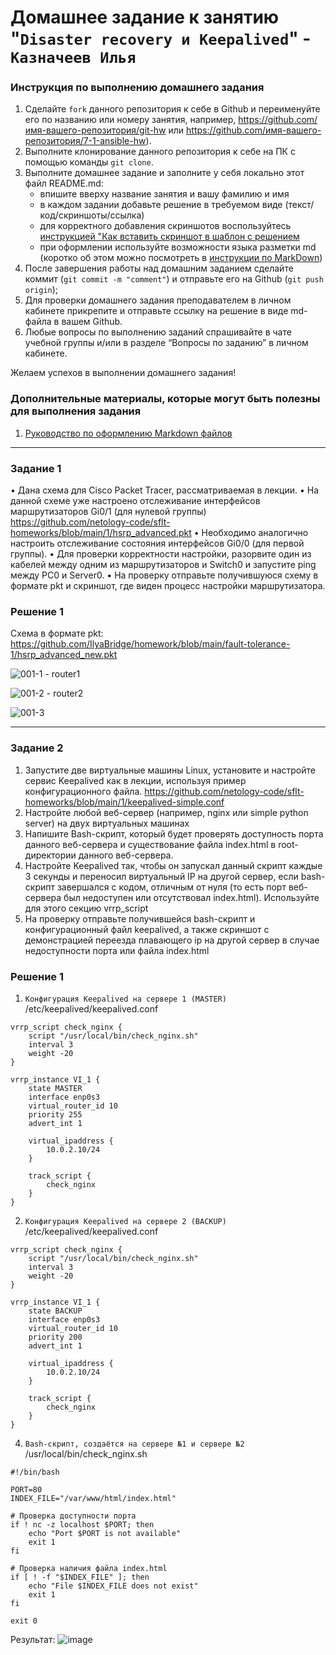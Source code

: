 # Домашнее задание к занятию "`Disaster recovery и Keepalived`" - `Казначеев Илья`


### Инструкция по выполнению домашнего задания

   1. Сделайте `fork` данного репозитория к себе в Github и переименуйте его по названию или номеру занятия, например, https://github.com/имя-вашего-репозитория/git-hw или  https://github.com/имя-вашего-репозитория/7-1-ansible-hw).
   2. Выполните клонирование данного репозитория к себе на ПК с помощью команды `git clone`.
   3. Выполните домашнее задание и заполните у себя локально этот файл README.md:
      - впишите вверху название занятия и вашу фамилию и имя
      - в каждом задании добавьте решение в требуемом виде (текст/код/скриншоты/ссылка)
      - для корректного добавления скриншотов воспользуйтесь [инструкцией "Как вставить скриншот в шаблон с решением](https://github.com/netology-code/sys-pattern-homework/blob/main/screen-instruction.md)
      - при оформлении используйте возможности языка разметки md (коротко об этом можно посмотреть в [инструкции  по MarkDown](https://github.com/netology-code/sys-pattern-homework/blob/main/md-instruction.md))
   4. После завершения работы над домашним заданием сделайте коммит (`git commit -m "comment"`) и отправьте его на Github (`git push origin`);
   5. Для проверки домашнего задания преподавателем в личном кабинете прикрепите и отправьте ссылку на решение в виде md-файла в вашем Github.
   6. Любые вопросы по выполнению заданий спрашивайте в чате учебной группы и/или в разделе “Вопросы по заданию” в личном кабинете.
   
Желаем успехов в выполнении домашнего задания!
   
### Дополнительные материалы, которые могут быть полезны для выполнения задания

1. [Руководство по оформлению Markdown файлов](https://gist.github.com/Jekins/2bf2d0638163f1294637#Code)

---

### Задание 1
•	Дана схема для Cisco Packet Tracer, рассматриваемая в лекции.
•	На данной схеме уже настроено отслеживание интерфейсов маршрутизаторов Gi0/1 (для нулевой группы) 
https://github.com/netology-code/sflt-homeworks/blob/main/1/hsrp_advanced.pkt
•	Необходимо аналогично настроить отслеживание состояния интерфейсов Gi0/0 (для первой группы).
•	Для проверки корректности настройки, разорвите один из кабелей между одним из маршрутизаторов и Switch0 и запустите ping между PC0 и Server0.
•	На проверку отправьте получившуюся схему в формате pkt и скриншот, где виден процесс настройки маршрутизатора.

### Решение 1
Схема в формате pkt:
https://github.com/IlyaBridge/homework/blob/main/fault-tolerance-1/hsrp_advanced_new.pkt

![001-1 - router1](https://github.com/user-attachments/assets/1ac30fd7-60cc-451c-ab72-3037abe01797)

![001-2 - router2](https://github.com/user-attachments/assets/ad9c8f1b-9308-412c-a646-04308addaa0d)

![001-3](https://github.com/user-attachments/assets/e1af5b15-7106-4ec5-9097-53ccf37074dc)

---

### Задание 2
1. Запустите две виртуальные машины Linux, установите и настройте сервис Keepalived как в лекции, используя пример конфигурационного файла.
https://github.com/netology-code/sflt-homeworks/blob/main/1/keepalived-simple.conf
2. Настройте любой веб-сервер (например, nginx или simple python server) на двух виртуальных машинах
3. Напишите Bash-скрипт, который будет проверять доступность порта данного веб-сервера и существование файла index.html в root-директории данного веб-сервера.
4. Настройте Keepalived так, чтобы он запускал данный скрипт каждые 3 секунды и переносил виртуальный IP на другой сервер, если bash-скрипт завершался с кодом, отличным от нуля (то есть порт веб-сервера был недоступен или отсутствовал index.html). Используйте для этого секцию vrrp_script
5. На проверку отправьте получившейся bash-скрипт и конфигурационный файл keepalived, а также скриншот с демонстрацией переезда плавающего ip на другой сервер в случае недоступности порта или файла index.html

### Решение 1

1. `Конфигурация Keepalived на сервере 1 (MASTER)`
   /etc/keepalived/keepalived.conf
```
vrrp_script check_nginx {
    script "/usr/local/bin/check_nginx.sh"
    interval 3
    weight -20
}

vrrp_instance VI_1 {
    state MASTER
    interface enp0s3
    virtual_router_id 10
    priority 255
    advert_int 1

    virtual_ipaddress {
        10.0.2.10/24
    }

    track_script {
        check_nginx
    }
}

```

2. `Конфигурация Keepalived на сервере 2 (BACKUP)`
   /etc/keepalived/keepalived.conf
```
vrrp_script check_nginx {
    script "/usr/local/bin/check_nginx.sh"
    interval 3
    weight -20
}

vrrp_instance VI_1 {
    state BACKUP
    interface enp0s3
    virtual_router_id 10
    priority 200
    advert_int 1

    virtual_ipaddress {
        10.0.2.10/24
    }

    track_script {
        check_nginx
    }
}

```

4. `Bash-скрипт, создаётся на сервере №1 и сервере №2`
   /usr/local/bin/check_nginx.sh
```
#!/bin/bash

PORT=80
INDEX_FILE="/var/www/html/index.html"

# Проверка доступности порта
if ! nc -z localhost $PORT; then
    echo "Port $PORT is not available"
    exit 1
fi

# Проверка наличия файла index.html
if [ ! -f "$INDEX_FILE" ]; then
    echo "File $INDEX_FILE does not exist"
    exit 1
fi

exit 0

```
Результат:
![image](https://github.com/user-attachments/assets/487da52f-2ef6-4b13-adb2-b7fcdc0fd8f6)




